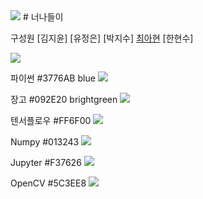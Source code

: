 <img src="https://capsule-render.vercel.app/api?type=waving&color=auto&height=300&section=header&text=openly%20relationship&animation=twinkling&fontSize=70" />
# 너나들이

구성원
[김지윤] [유정은] [박지수] [최아현](https://github.com/cahyeonc) [한현수]



<img src="https://img.shields.io/badge/이름-색상코드?style=flat-square&logo=로고명&logoColor=로고색"/>

파이썬
#3776AB blue
<img src="https://img.shields.io/badge/Python-3776AB?style=flat-square&logo=Python&logoColor=white"/>

장고
#092E20 brightgreen
<img src="https://img.shields.io/badge/Django-092E20?style=flat-square&logo=Django&logoColor=white"/>


텐서플로우
#FF6F00 
<img src="https://img.shields.io/badge/TensorFlow-FF6F00?style=flat-square&logo=TensorFlow&logoColor=white"/>

Numpy
#013243
<img src="https://img.shields.io/badge/Numpy-013243?style=flat-square&logo=Numpy&logoColor=white"/>

Jupyter
#F37626
<img src="https://img.shields.io/badge/Jupyter-F37626?style=flat-square&logo=Jupyter&logoColor=white"/>

OpenCV
#5C3EE8
<img src="https://img.shields.io/badge/OpenCV-5C3EE8?style=flat-square&logo=OpenCV&logoColor=white"/>

